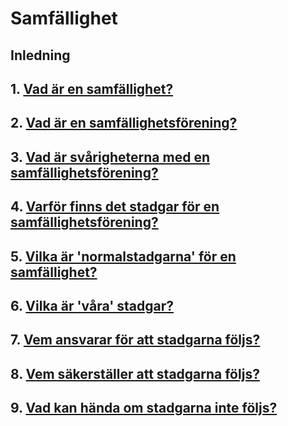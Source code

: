 # Samfällighet

## Inledning

## 1. [Vad är en samfällighet?][Ref_01]

## 2. [Vad är en samfällighetsförening?][Ref_02]

## 3. [Vad är svårigheterna med en samfällighetsförening?][Ref_03]

## 4. [Varför finns det stadgar för en samfällighetsförening?][Ref_04]

## 5. [Vilka är 'normalstadgarna' för en samfällighet?][Ref_05]

## 6. [Vilka är 'våra' stadgar?][Ref_06]

## 7. [Vem ansvarar för att stadgarna följs?][Ref_07]

## 8. [Vem säkerställer att stadgarna följs?][Ref_08]

## 9. [Vad kan hända om stadgarna inte följs?][Ref_09]

[Ref_01]: samfallighet
[Ref_02]: samfallighetsforening
[Ref_03]: svarigheter
[Ref_04]: varfor_stadgar
[Ref_05]: normal_stadgar
[Ref_06]: stadgarna
[Ref_07]: ansvar
[Ref_08]: sakerstalla
[Ref_09]: om
[Ref_10]: vet_ej
